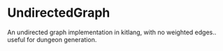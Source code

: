 # UndirectedGraph
An undirected graph implementation in kitlang, with no weighted edges.. useful for dungeon generation.
